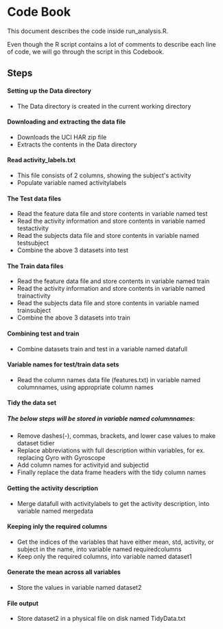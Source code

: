 # Code Book

This document describes the code inside run_analysis.R.

Even though the R script contains a lot of comments to describe each line of code, we will go through the script in this Codebook.

## Steps
#### Setting up the Data directory
* The Data directory is created in the current working directory

#### Downloading and extracting the data file
* Downloads the UCI HAR zip file 
* Extracts the contents in the Data directory

#### Read activity_labels.txt
 * This file consists of 2 columns, showing the subject's activity
 * Populate variable named activitylabels

#### The Test data files
* Read the feature data file and store contents in variable named test
* Read the activity information and store contents in variable named testactivity
* Read the subjects data file and store contents in variable named testsubject
* Combine the above 3 datasets into test

#### The Train data files
* Read the feature data file and store contents in variable named train
* Read the activity information and store contents in variable named trainactivity
* Read the subjects data file and store contents in variable named trainsubject
* Combine the above 3 datasets into train

#### Combining test and train
* Combine datasets train and test in a variable named datafull

#### Variable names for test/train data sets
* Read the column names data file (features.txt) in variable named columnnames, using appropriate column names

#### Tidy the data set
##### The below steps will be stored in variable named columnnames:
* Remove dashes(-), commas, brackets, and lower case values to make dataset tidier
* Replace abbreviations with full description within variables, for ex. replacing Gyro with Gyroscope
* Add column names for activityid and subjectid
* Finally replace the data frame headers with the tidy column names

#### Getting the activity description
* Merge datafull with activitylabels to get the activity description, into variable named mergedata

#### Keeping inly the required columns
* Get the indices of the variables that have either mean, std, activity, or subject in the name, into variable named requiredcolumns
* Keep only the required columns, into variable named dataset1

#### Generate the mean across all variables
* Store the values in variable named dataset2

#### File output
* Store dataset2 in a physical file on disk named TidyData.txt
